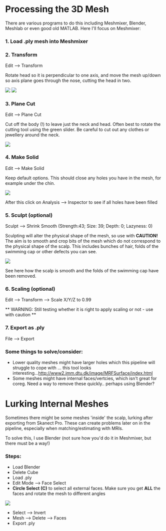 # Processing the 3D Mesh

There are various programs to do this including Meshmixer, Blender, Meshlab or even good old MATLAB. Here I'll focus on Meshmixer:


### 1. Load .ply mesh into Meshmixer


### 2. Transform

Edit --> Transform

Rotate head so it is perpendicular to one axis, and move the mesh up/down so axis plane goes through the nose, cutting the head in two.

![](./media/transform1.png)
![](./media/transform2.png)

### 3. Plane Cut

Edit --> Plane Cut

Cut off the body (!) to leave just the neck and head. Often best to rotate the cutting tool using the green slider. Be careful to cut out any clothes or jewellery around the neck.

![](./media/plane_cut.png)

### 4. Make Solid

Edit --> Make Solid

Keep default options. This should close any holes you have in the mesh, for example under the chin.

![](./media/make_solid.png)

After this click on Analysis --> Inspector to see if all holes have been filled

### 5. Sculpt (optional)

Sculpt --> Shrink Smooth (Strength:43; Size: 39; Depth: 0; Lazyness: 0)

Sculpting will alter the physical shape of the mesh, so use with **CAUTION!** The aim is to smooth and crop bits of the mesh which do not correspond to the physical shape of the scalp. This includes bunches of hair, folds of the swimming cap or other defects you can see. 

![](./media/smooth.png)

See here how the scalp is smooth and the folds of the swimming cap have been removed.


### 6. Scaling (optional)

Edit --> Transform --> Scale X/Y/Z to 0.99

** WARNING: Still testing whether it is right to apply scaling or not - use with caution **

### 7. Export as .ply

File --> Export


### Some things to solve/consider:

- Lower quality meshes might have larger holes which this pipeline will struggle to cope with
... this tool looks interesting...http://www2.imm.dtu.dk/image/MRFSurface/index.html
- Some meshes might have internal faces/vertcies, which isn't great for coreg. Need a way to remove these quickly.. perhaps using Blender?


# Lurking Internal Meshes

Sometimes there might be some meshes 'inside' the scalp, lurking after exporting from Skanect Pro. These can create problems later on in the pipeline, especially when matching/estimating with MRIs.

To solve this, I use Blender (not sure how you'd do it in Meshmixer, but there must be a way!)

### **Steps:**

- Load Blender
- Delete Cube
- Load .ply
- Edit Mode --> Face Select
- **Circle Select (C)** to select all external faces. Make sure you get **ALL** the faces and rotate the mesh to different angles

![](./media/blender_circle_select.PNG)

- Select --> Invert
- Mesh --> Delete --> Faces
- Export .ply

















